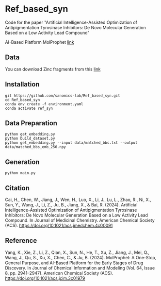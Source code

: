 # Ref_based_syn

Code for the paper "Artificial Intelligence-Assisted Optimization of Antipigmentation Tyrosinase Inhibitors: De Novo Molecular Generation Based on a Low Activity Lead Compound"

AI-Based Platform MolProphet [link](https://pubs.acs.org/doi/10.1021/acs.jcim.3c01979)

## Data
You can download Zinc fragments from this [link](https://drive.google.com/file/d/1DW926e9Xyyg2ggYYJzsLhqMzhBAlyyyp/view?usp=drive_link)

## Installation
```
git https://github.com/sanomics-lab/Ref_based_syn.git
cd Ref_based_syn
conda env create -f environment.yaml
conda activate ref_syn
```
## Data Preparation 
```
python get_embedding.py
python build_dataset.py
python get_embedding.py --input data/matched_bbs.txt --output data/matched_bbs_emb_256.npy
```

## Generation
```
python main.py
```

## Citation
Cai, H., Chen, W., Jiang, J., Wen, H., Luo, X., Li, J., Lu, L., Zhao, R., Ni, X., Sun, Y., Wang, J., Li, Z., Ju, B., Jiang, X., & Bai, R. (2024). Artificial Intelligence-Assisted Optimization of Antipigmentation Tyrosinase Inhibitors: De Novo Molecular Generation Based on a Low Activity Lead Compound. In Journal of Medicinal Chemistry. American Chemical Society (ACS). https://doi.org/10.1021/acs.jmedchem.4c00091

## Reference
Yang, K., Xie, Z., Li, Z., Qian, X., Sun, N., He, T., Xu, Z., Jiang, J., Mei, Q., Wang, J., Qu, S., Xu, X., Chen, C., & Ju, B. (2024). MolProphet: A One-Stop, General Purpose, and AI-Based Platform for the Early Stages of Drug Discovery. In Journal of Chemical Information and Modeling (Vol. 64, Issue 8, pp. 2941–2947). American Chemical Society (ACS). https://doi.org/10.1021/acs.jcim.3c01979
